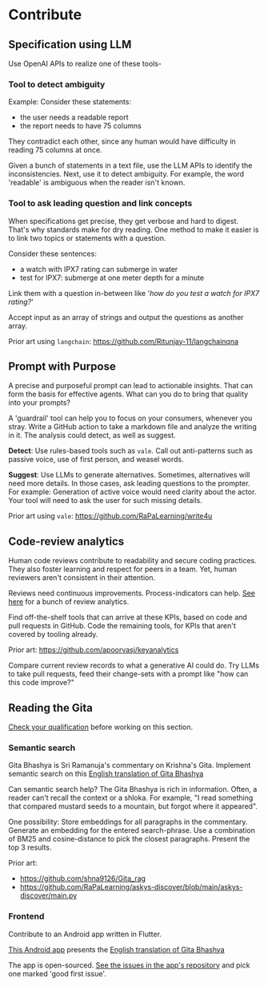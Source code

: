 # Contribute

## Specification using LLM

Use OpenAI APIs to realize one of these tools-

### Tool to detect ambiguity

Example: Consider these statements:

- the user needs a readable report
- the report needs to have 75 columns

They contradict each other, since any human would have difficulty in reading 75 columns at once.

Given a bunch of statements in a text file, use the LLM APIs to identify the inconsistencies.
Next, use it to detect ambiguity. For example, the word 'readable' is ambiguous when the reader isn't known.

### Tool to ask leading question and link concepts

When specifications get precise, they get verbose and hard to digest. That's why standards make for dry reading.
One method to make it easier is to link two topics or statements with a question.

Consider these sentences:

- a watch with IPX7 rating can submerge in water
- test for IPX7: submerge at one meter depth for a minute

Link them with a question in-between like '_how do you test a watch for IPX7 rating?_'

Accept input as an array of strings and output the questions as another array.

Prior art using `langchain`: https://github.com/Ritunjay-11/langchainqna

## Prompt with Purpose

A precise and purposeful prompt can lead to actionable insights. That can form the basis for effective agents.
What can you do to bring that quality into your prompts?

A 'guardrail' tool can help you to focus on your consumers, whenever you stray. Write a GitHub action to take a markdown file and analyze the writing in it. The analysis could detect, as well as suggest.

**Detect**:
Use rules-based tools such as `vale`. Call out anti-patterns such as passive voice, use of first person, and weasel words.

**Suggest**:
Use LLMs to generate alternatives. Sometimes, alternatives will need more details. In those cases, ask leading questions to the prompter. For example: Generation of active voice would need clarity about the actor. Your tool will need to ask the user for such missing details.

Prior art using `vale`: <https://github.com/RaPaLearning/write4u>

## Code-review analytics

Human code reviews contribute to readability and secure coding practices. They also foster learning and respect for peers in a team.
Yet, human reviewers aren't consistent in their attention.

Reviews need continuous improvements. Process-indicators can help.
[See here](https://thenewstack.io/how-good-is-your-code-review-process/) for a bunch of review analytics.

Find off-the-shelf tools that can arrive at these KPIs, based on code and pull requests in GitHub.
Code the remaining tools, for KPIs that aren't covered by tooling already.

Prior art: https://github.com/apoorvasj/keyanalytics

Compare current review records to what a generative AI could do. Try LLMs to take pull requests, feed their change-sets with a prompt like "how can this code improve?"

## Reading the Gita

[Check your qualification](krishna-gita-qualifications.md) before working on this section.

### Semantic search

Gita Bhashya is Sri Ramanuja's commentary on Krishna's Gita.
Implement semantic search on this [English translation of Gita Bhashya](https://github.com/RaPaLearning/gita-begin)

Can semantic search help? The Gita Bhashya is rich in information. Often, a reader can't recall the context or a shloka. For example, "I read something that compared mustard seeds to a mountain, but forgot where it appeared". 

One possibility: Store embeddings for all paragraphs in the commentary. Generate an embedding for the entered search-phrase. Use a combination of BM25 and cosine-distance to pick the closest paragraphs. Present the top 3 results.

Prior art:

- https://github.com/shna9126/Gita_rag
- https://github.com/RaPaLearning/askys-discover/blob/main/askys-discover/main.py

### Frontend

Contribute to an Android app written in Flutter.

[This Android app](https://play.google.com/store/apps/details?id=com.gita.sudeep.gitahtml&authuser=0) presents the [English translation of Gita Bhashya](https://github.com/RaPaLearning/gita-begin)

The app is open-sourced. [See the issues in the app's repository](https://github.com/sudeeprp/GitaPower/issues) and pick one marked 'good first issue'.
